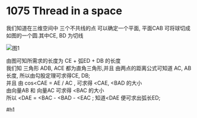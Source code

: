 # 1075 Thread in a space
我们知道在三维空间中 三个不共线的点 可以确定一个平面, 平面CAB 可将球切成如图的一个圆.其中CE, BD 为切线

![图1](https://github.com/liudyboy/Image/raw/ACM/Thread_in_a_Space.jpg)

由图可知所需求的长度为 CE + 弧ED + DB 的长度</br>
我们知 三角形 ADB, ACE 都为直角三角形,并且 由两点的距离公式可知道 AC, AB 长度, 所以由勾股定理可求得CE, DB;</br>
并且 由 cos<CAE = AE / AC , 可求得 <CAE, <BAD  的大小</br>
由向量AB 和 向量AC 可求得 <BAC 的大小</br>
所以 <DAE = <BAC - <BAD - <EAC ; 知道<DAE 便可求出弧长ED;</br>

#h1
